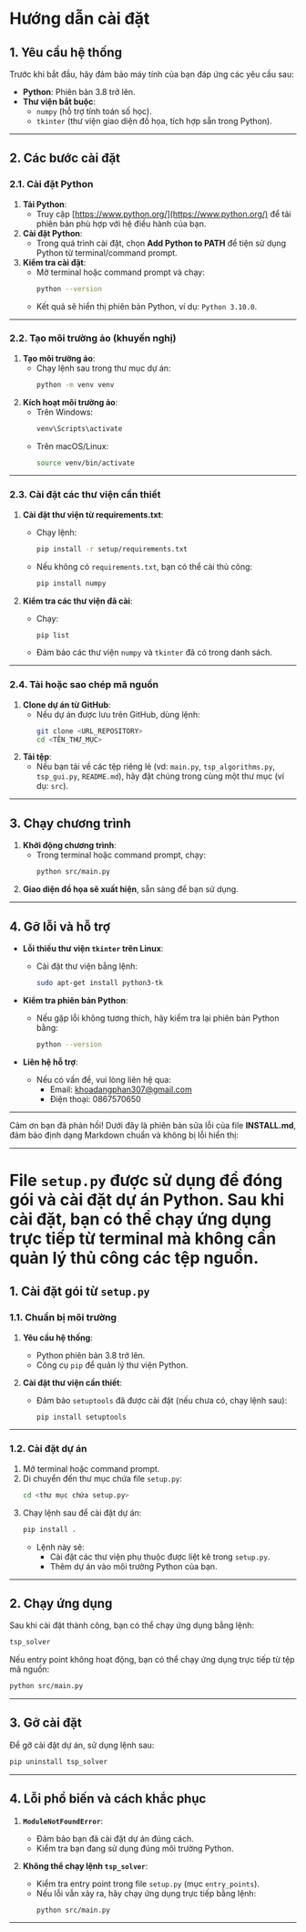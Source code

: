 # Hướng dẫn cài đặt

## 1. Yêu cầu hệ thống
Trước khi bắt đầu, hãy đảm bảo máy tính của bạn đáp ứng các yêu cầu sau:
- **Python**: Phiên bản 3.8 trở lên.
- **Thư viện bắt buộc**: 
  - `numpy` (hỗ trợ tính toán số học).
  - `tkinter` (thư viện giao diện đồ họa, tích hợp sẵn trong Python).

---

## 2. Các bước cài đặt

### 2.1. Cài đặt Python
1. **Tải Python**:
   - Truy cập [https://www.python.org/](https://www.python.org/) để tải phiên bản phù hợp với hệ điều hành của bạn.
2. **Cài đặt Python**:
   - Trong quá trình cài đặt, chọn **Add Python to PATH** để tiện sử dụng Python từ terminal/command prompt.
3. **Kiểm tra cài đặt**:
   - Mở terminal hoặc command prompt và chạy:
     ```bash
     python --version
     ```
   - Kết quả sẽ hiển thị phiên bản Python, ví dụ: `Python 3.10.0`.

---

### 2.2. Tạo môi trường ảo (khuyến nghị)
1. **Tạo môi trường ảo**:
   - Chạy lệnh sau trong thư mục dự án:
     ```bash
     python -m venv venv
     ```
2. **Kích hoạt môi trường ảo**:
   - Trên Windows:
     ```bash
     venv\Scripts\activate
     ```
   - Trên macOS/Linux:
     ```bash
     source venv/bin/activate
     ```

---

### 2.3. Cài đặt các thư viện cần thiết
1. **Cài đặt thư viện từ requirements.txt**:
   - Chạy lệnh:
     ```bash
     pip install -r setup/requirements.txt
     ```
   - Nếu không có `requirements.txt`, bạn có thể cài thủ công:
     ```bash
     pip install numpy
     ```

2. **Kiểm tra các thư viện đã cài**:
   - Chạy:
     ```bash
     pip list
     ```
   - Đảm bảo các thư viện `numpy` và `tkinter` đã có trong danh sách.

---

### 2.4. Tải hoặc sao chép mã nguồn
1. **Clone dự án từ GitHub**:
   - Nếu dự án được lưu trên GitHub, dùng lệnh:
     ```bash
     git clone <URL_REPOSITORY>
     cd <TÊN_THƯ_MỤC>
     ```
2. **Tải tệp**:
   - Nếu bạn tải về các tệp riêng lẻ (vd: `main.py`, `tsp_algorithms.py`, `tsp_gui.py`, `README.md`), hãy đặt chúng trong cùng một thư mục (ví dụ: `src`).

---

## 3. Chạy chương trình
1. **Khởi động chương trình**:
   - Trong terminal hoặc command prompt, chạy:
     ```bash
     python src/main.py
     ```
2. **Giao diện đồ họa sẽ xuất hiện**, sẵn sàng để bạn sử dụng.

---

## 4. Gỡ lỗi và hỗ trợ
- **Lỗi thiếu thư viện `tkinter` trên Linux**:
  - Cài đặt thư viện bằng lệnh:
    ```bash
    sudo apt-get install python3-tk
    ```

- **Kiểm tra phiên bản Python**:
  - Nếu gặp lỗi không tương thích, hãy kiểm tra lại phiên bản Python bằng:
    ```bash
    python --version
    ```

- **Liên hệ hỗ trợ**:
  - Nếu có vấn đề, vui lòng liên hệ qua:
    - Email: khoadangphan307@gmail.com
    - Điện thoại: 0867570650
---

Cảm ơn bạn đã phản hồi! Dưới đây là phiên bản sửa lỗi của file **INSTALL.md**, đảm bảo định dạng Markdown chuẩn và không bị lỗi hiển thị:

---

#  File `setup.py` được sử dụng để đóng gói và cài đặt dự án Python. Sau khi cài đặt, bạn có thể chạy ứng dụng trực tiếp từ terminal mà không cần quản lý thủ công các tệp nguồn.

## 1. Cài đặt gói từ `setup.py`

### 1.1. Chuẩn bị môi trường
1. **Yêu cầu hệ thống**:
   - Python phiên bản 3.8 trở lên.
   - Công cụ `pip` để quản lý thư viện Python.

2. **Cài đặt thư viện cần thiết**:
   - Đảm bảo `setuptools` đã được cài đặt (nếu chưa có, chạy lệnh sau):
     ```bash
     pip install setuptools
     ```

---

### 1.2. Cài đặt dự án
1. Mở terminal hoặc command prompt.
2. Di chuyển đến thư mục chứa file `setup.py`:
   ```bash
   cd <thư mục chứa setup.py>
   ```
3. Chạy lệnh sau để cài đặt dự án:
   ```bash
   pip install .
   ```
   - Lệnh này sẽ:
     - Cài đặt các thư viện phụ thuộc được liệt kê trong `setup.py`.
     - Thêm dự án vào môi trường Python của bạn.

---

## 2. Chạy ứng dụng
Sau khi cài đặt thành công, bạn có thể chạy ứng dụng bằng lệnh:

```bash
tsp_solver
```

Nếu entry point không hoạt động, bạn có thể chạy ứng dụng trực tiếp từ tệp mã nguồn:

```bash
python src/main.py
```

---

## 3. Gỡ cài đặt
Để gỡ cài đặt dự án, sử dụng lệnh sau:

```bash
pip uninstall tsp_solver
```

---

## 4. Lỗi phổ biến và cách khắc phục

1. **`ModuleNotFoundError`**:
   - Đảm bảo bạn đã cài đặt dự án đúng cách.
   - Kiểm tra bạn đang sử dụng đúng môi trường Python.

2. **Không thể chạy lệnh `tsp_solver`**:
   - Kiểm tra entry point trong file `setup.py` (mục `entry_points`).
   - Nếu lỗi vẫn xảy ra, hãy chạy ứng dụng trực tiếp bằng lệnh:
     ```bash
     python src/main.py
     ```

---
